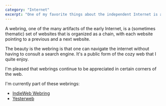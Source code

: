 ```yaml
---
category: "Internet"
excerpt: "One of my favorite things about the independent Internet is a continued interest in webrings."
---
```

A webring, one of the many artifacts of the early Internet, is a (sometimes thematic) set of websites that is organized as a chain, with each website pointing to a previous and a next website.

The beauty is the webring is that one can navigate the internet without having to consult a search engine. It's a public form of the cozy web that I quite enjoy. 

I'm pleased that webrings continue to be appreciated in certain corners of the web. 

I'm currently part of these webrings:
- [IndieWeb Webring](https://xn--sr8hvo.ws/)
- [Yesterweb](https://yesterweb.org/webring/)
